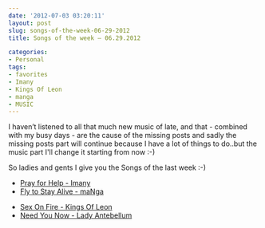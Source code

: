```yaml
---
date: '2012-07-03 03:20:11'
layout: post
slug: songs-of-the-week-06-29-2012
title: Songs of the week — 06.29.2012

categories:
- Personal
tags:
- favorites
- Imany
- Kings Of Leon
- manga
- MUSIC
---
```


I haven’t listened to all that much new music of late, and that - combined with my busy days - are the cause of the missing posts and sadly the missing posts part will continue because I have a lot of things to do..but the music part I'll change it starting from now :-)

So ladies and gents I give you the Songs of the last week :-)

- [Pray for Help - Imany](http://www.youtube.com/watch?v=jTonTHN0U_M)
- [Fly to Stay Alive - maNga](http://www.youtube.com/watch?v=j4HR5GbGtz4)
+ [Sex On Fire - Kings Of Leon](http://www.youtube.com/watch?v=RF0HhrwIwp0)
+ [Need You Now - Lady Antebellum](http://www.youtube.com/watch?v=eM213aMKTHg)
